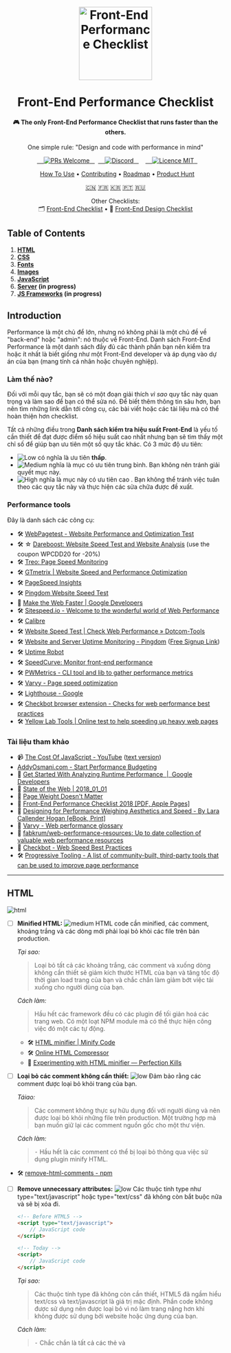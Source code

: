 <h1 align="center">
<br>
  <a href="https://github.com/thedaviddias/Front-End-Performance-Checklist"><img src="https://raw.githubusercontent.com/thedaviddias/Front-End-Performance-Checklist/master/images/logo-front-end-performance-checklist.jpg" alt="Front-End Performance Checklist" width="170"></a>
  <br>
    <br>
  Front-End Performance Checklist
  <br>
</h1>

<h4 align="center">🎮 The only Front-End Performance Checklist that runs faster than the others.</h4>
<p align="center">One simple rule: "Design and code with performance in mind"</p>

<p align="center">
  <a href="http://makeapullrequest.com">
    <img src="https://img.shields.io/badge/PRs-welcome-brightgreen.svg?style=flat-square" alt="PRs Welcome">
  </a>
  <a href="https://discord.gg/btHQRkm">
    <img src="https://img.shields.io/badge/chat-on_discord-4837E2.svg?style=flat-square" alt="Discord">
  </a>
    <a href="https://opensource.org/licenses/MIT">
    <img src="https://img.shields.io/badge/license-MIT-blue.svg?style=flat-square" alt="Licence MIT">
  </a>
</p>

<p align="center">
  <a href="#how-to-use">How To Use</a> • <a href="#contributing">Contributing</a> • <a href="http://feedback.frontendchecklist.io/">Roadmap</a> • <a href="https://www.producthunt.com/posts/front-end-performance-checklist">Product Hunt</a>
</p>

<p align="center">
  <a href="https://github.com/JohnsenZhou/Front-End-Performance-Checklist">🇨🇳</a>
  <a href="https://github.com/WilliamDASILVA/Front-End-Performance-Checklist">🇫🇷</a>
  <a href="https://github.com/ParkSB/Front-End-Performance-Checklist">🇰🇷</a>  
  <a href="https://github.com/fernandofawkes/Front-End-Performance-Checklist">🇵🇹</a>
  <a href="https://github.com/lex111/Front-End-Performance-Checklist">🇷🇺</a>
</p>

<p align="center">
    <span>Other Checklists:</span>
    <br>
  🗂 <a href="https://github.com/thedaviddias/Front-End-Checklist#---------front-end-checklist-">Front-End Checklist</a> • 💎 <a href="https://github.com/thedaviddias/Front-End-Design-Checklist#front-end-design-checklist">Front-End Design Checklist</a>
</p>

## Table of Contents

1. **[HTML](#html)**
2. **[CSS](#css)**
3. **[Fonts](#fonts)**
4. **[Images](#images)**
5. **[JavaScript](#javascript)**
6. **[Server](#server) (in progress)**
7. **[JS Frameworks](#performances-and-js-frameworks) (in progress)**

## Introduction

Performance là một chủ để lớn, nhưng nó không phải là một chủ đề về "back-end" hoặc "admin": nó thuộc về Front-End. Danh sách Front-End Performance là một danh sách đầy đủ các thành phần bạn nên kiểm tra hoặc ít nhất là biết giống như một Front-End developer và áp dụng vào dự án của bạn (mang tính cá nhân hoặc chuyên nghiệp).

### Làm thế nào?

Đối với mỗi quy tắc, bạn sẽ có một đoạn giải thích *vì sao* quy tắc này quan trọng và làm sao để bạn có thể sửa nó. Để biết thêm thông tin sâu hơn, bạn nên tìm những link dẫn tới công cụ, các bài viết hoặc các tài liệu mà có thể hoàn thiện hơn checklist.

Tất cả những điều trong **Danh sách kiểm tra hiệu suất Front-End** là yếu tố cần thiết để đạt được điểm số hiệu suất cao nhất nhưng bạn sẽ tìm thấy một chỉ số để giúp bạn ưu tiên một số quy tắc khác. Có 3 mức độ ưu tiên:

* ![Low][low] có nghĩa là ưu tiên **thấp**.
* ![Medium][medium] nghĩa là mục có ưu tiên trung bình. Bạn không nên tránh giải quyết mục này.
* ![High][high] nghĩa là mục này có ưu tiên cao . Bạn không thể tránh việc tuân theo các quy tắc này và thực hiện các sửa chữa được đề xuất.

### Performance tools

Đây là danh sách các công cụ: 

 * 🛠 [WebPagetest - Website Performance and Optimization Test](https://www.webpagetest.org/)
 * 🛠 ☆ [Dareboost: Website Speed Test and Website Analysis](https://www.dareboost.com/) (use the coupon WPCDD20 for -20%)
 * 🛠 [Treo: Page Speed Monitoring](https://treo.sh/?ref=perfchecklist)
 * 🛠 [GTmetrix | Website Speed and Performance Optimization](https://gtmetrix.com/)
 * 🛠 [PageSpeed Insights](https://developers.google.com/speed/pagespeed/insights/)
 * 🛠 [Pingdom Website Speed Test](https://tools.pingdom.com)
 * 📖 [Make the Web Faster | Google Developers](https://developers.google.com/speed/)
 * 🛠 [Sitespeed.io - Welcome to the wonderful world of Web Performance](https://www.sitespeed.io/)
 * 🛠 [Calibre](https://calibreapp.com/)
 * 🛠 [Website Speed Test | Check Web Performance &raquo; Dotcom-Tools](https://www.dotcom-tools.com/website-speed-test.aspx)
 * 🛠 [Website and Server Uptime Monitoring - Pingdom](https://www.pingdom.com/product/uptime-monitoring/) ([Free Signup Link](https://www.pingdom.com/free))
 * 🛠 [Uptime Robot](https://uptimerobot.com)
 * 🛠 [SpeedCurve: Monitor front-end performance](https://speedcurve.com)
 * 🛠 [PWMetrics - CLI tool and lib to gather performance metrics](https://github.com/paulirish/pwmetrics)
 * 🛠 [Varvy - Page speed optimization]( https://varvy.com/pagespeed/)
 * 🛠 [Lighthouse - Google]( https://developers.google.com/web/tools/lighthouse/#devtools)
 * 🛠 [Checkbot browser extension - Checks for web performance best practices](https://www.checkbot.io/)
 * 🛠 [Yellow Lab Tools | Online test to help speeding up heavy web pages](https://yellowlab.tools/)

### Tài liệu tham khảo

 * 📹 [The Cost Of JavaScript - YouTube](https://www.youtube.com/watch?v=_bzqF05xsC4) ([text version](https://medium.com/@addyosmani/the-cost-of-javascript-in-2018-7d8950fbb5d4))
 * [AddyOsmani.com - Start Performance Budgeting](https://addyosmani.com/blog/performance-budgets/)
 * 📖 [Get Started With Analyzing Runtime Performance  |  Google Developers](https://developers.google.com/web/tools/chrome-devtools/evaluate-performance/)
 * 📖 [State of the Web | 2018_01_01](https://httparchive.org/reports/state-of-the-web?start=2018_01_01)
 * 📖 [Page Weight Doesn't Matter](https://www.speedshop.co/2015/11/05/page-weight-doesnt-matter.html)
 * 📖 [Front-End Performance Checklist 2018 [PDF, Apple Pages]](https://www.smashingmagazine.com/2018/01/front-end-performance-checklist-2018-pdf-pages/)
 * 📖 [Designing for Performance Weighing Aesthetics and Speed - By Lara Callender Hogan [eBook, Print]](http://designingforperformance.com/index.html)
 * 📖 [Varvy - Web performance glossary](https://varvy.com/performance/)
 * 📖 [fabkrum/web-performance-resources: Up to date collection of valuable web performance resources](https://github.com/fabkrum/web-performance-resources)
 * 📖 [Checkbot - Web Speed Best Practices](https://www.checkbot.io/guide/speed/)
 * 🛠 [Progressive Tooling - A list of community-built, third-party tools that can be used to improve page performance](https://progressivetooling.com/)

---

## HTML

![html]

- [ ] **Minified HTML:** ![medium] HTML code cần minified, các comment, khoảng trắng và các dòng mới phải loại bỏ khỏi các file trên bản production.

    *Tại sao:*
    > Loại bỏ tất cả các khoảng trắng, các comment và xuống dòng không cần thiết sẽ giảm kích thước HTML của bạn và tăng tốc độ thời gian load trang của bạn và chắc chắn làm giảm bớt việc tải xuống cho người dùng của bạn.

    *Cách làm:*
    > Hầu hết các framework đều có các plugin để tối giản hoá các trang web. Có một loạt NPM module mà có thể thực hiện công việc đó một các tự động.

    * 🛠 [HTML minifier | Minify Code](http://minifycode.com/html-minifier/)
    * 🛠 [Online HTML Compressor](http://refresh-sf.com)
    * 📖 [Experimenting with HTML minifier — Perfection Kills](http://perfectionkills.com/experimenting-with-html-minifier/#use_short_doctype)

- [ ] **Loại bỏ các comment không cần thiết:** ![low] Đảm bảo rằng các comment được loại bỏ khỏi trang của bạn.

    *Táiao:*
    > Các comment không thực sự hữu dụng đối với người dùng và nên được loại bỏ khỏi những file trên production. Một trường hợp mà bạn muốn giữ lại các comment nguồn gốc cho một thư viện.

    *Cách làm:*
    > ⁃ Hầu hết là các comment có thể bị loại bỏ thông qua việc sử dụng plugin minify HTML.

 * 🛠 [remove-html-comments - npm](https://www.npmjs.com/package/remove-html-comments)

- [ ] **Remove unnecessary attributes:** ![low] Các thuộc tính type như type="text/javascript" hoặc type="text/css" đã không còn bắt buộc nữa và sẽ bị xóa đi.

    ```html
    <!-- Before HTML5 -->
    <script type="text/javascript">
        // JavaScript code
    </script>

    <!-- Today -->
    <script>
        // JavaScript code
    </script>
    ```

    *Tại sao:*
    > Các thuộc tính type đã không còn cần thiết, HTML5 đã ngầm hiểu text/css và text/javascript là giá trị mặc định. Phần code không được sử dụng nên được loại bỏ vì nó làm trang nặng hơn khi không được sử dụng bởi website hoặc ứng dụng của bạn.

    *Cách làm:*
    > ⁃ Chắc chắn là tất cả các thẻ <link> và <script> của bạn không có bất kì thuộc tính type nào.

    * 📖 [The Script Tag | CSS-Tricks](https://css-tricks.com/the-script-tag/)
   
- [ ] **Luôn đặt thẻ CSS trước thẻ JavaScript:** ![high] Chắc chắn là phần CSS của bạn luôn được tải trước phần code Javascript.

    ```html
    <!-- Not recommended -->
    <script src="jquery.js"></script>
    <script src="foo.js"></script>
    <link rel="stylesheet" href="foo.css"/>

    <!-- Recommended -->
    <link rel="stylesheet" href="foo.css"/>
    <script src="jquery.js"></script>
    <script src="foo.js"></script>
    ```

    *Why:*
    > Việc đặt các thẻ CSS trước bất kì thẻ Javascript nào khiến việc tải xuống song song tốt hơn, giúp tăng tốc render của trình duyệt.

    *How:*
    > ⁃ Đảm bảo là các thẻ <link> và <style> trong thẻ <head> của bạn luôn luôn đứng trước thẻ <script>.

    * 📖 [Ordering your styles and scripts for pagespeed](https://varvy.com/pagespeed/style-script-order.html)

- [ ] **Giảm số lượng các iframe:** ![high] Chỉ sử dụng iframe nếu bạn không có bất cứ một kỹ thuật nào khác. Cố gắng tránh việc sử dụng jframe nhiều nhất có thể.

**[⬆ back to top](#table-of-contents)**

## CSS

![css]

- [ ] **Minification:** ![high] Tất cả các file CSS được minify, các comment, các khoảng trắng và các dòng trống được loại bỏ ra các file production.

    *Why:*
    > Khi các file CSS được minify, nội dung được load nhanh hơn và ít dữ liệu hơn được gửi đến client. Điều quan trọng là luôn luôn minify các file CSS trong production. Nó có lợi cho người dùng vì nó làm cho bất kỳ business người muốn giảm chi phi băng thông và giảm tài nguyên sử dụng.

    *How:*
    > ⁃ Sử dụng các công cụ để minify các file của bạn tự động trước khi hoặc trong khi build hoặc trong khi deploymennt.

    * 🛠 [cssnano: A modular minifier based on the PostCSS ecosystem. - cssnano](https://cssnano.co/)
    * 🛠 [@neutrinojs/style-minify - npm](https://www.npmjs.com/package/@neutrinojs/style-minify)
    * 🛠 [Online CSS Compressor](http://refresh-sf.com)


- [ ] **Concatenation:** ![medium] Các file CSS được nối lại thành một file riêng (Không phải lúc nào cũng đúng với HTTP/2).


    ```html

    <!-- Not recommended -->
    <link rel="stylesheet" href="foo.css"/>
    <link rel="stylesheet" href="bar.css"/>

    <!-- Recommended -->
    <link rel="stylesheet" href="foobar.css"/>
    ```

    *Why:*
    > Nếu bạn vẫn sử dụng HTTP/1, bạn có thể vẫn cần nối các file, nó ít đúng nếu server của bạn sử dụng HTTP/2 (Các test nên được thực hiện).

    *How:*
    > ⁃ Sử dụng công cụ online hoặc bất kỳ plugin nào trước khi hoặc trong khi build hoặc deployment các file nối của bạn. <br>
    ⁃ Cẩn thận không bung bét project đấy.

    * 📖 [HTTP: Optimizing Application Delivery - High Performance Browser Networking (O'Reilly)](https://hpbn.co/optimizing-application-delivery/#optimizing-for-http2)
    * 📖 [Performance Best Practices in the HTTP/2 Era](https://deliciousbrains.com/performance-best-practices-http2/)

- [ ] **Non-blocking:** ![high] Các file CSS cần ở trạng thái non-blocking để ngăn DOM mất thời gian load.

    ```html
    <link rel="preload" href="global.min.css" as="style" onload="this.rel='stylesheet'">
    <noscript><link rel="stylesheet" href="global.min.css"></noscript>
    ```

    *Why:*
    > Các file CSS files có thể block trang web load và delay quá trình render của trang. Sử dụng preload có thể thực sự load các file CSS trước khi browser bắt đầu hiển thị nội dung của trang.

    *How:*
    > ⁃ Bạn cần thêm thuộc tính `rel` với giá trị `preload` và thêm `as="style"` vào phần tử  `<link>`.

    * 🛠 [loadCSS by filament group](https://github.com/filamentgroup/loadCSS)
    * 📖 [Example of preload CSS using loadCSS](https://gist.github.com/thedaviddias/c24763b82b9991e53928e66a0bafc9bf)
    * 📖 [Preloading content with rel="preload"](https://developer.mozilla.org/en-US/docs/Web/HTML/Preloading_content)
    * 📖 [Preload: What Is It Good For? — Smashing Magazine](https://www.smashingmagazine.com/2016/02/preload-what-is-it-good-for/)

- [ ] **Độ dài của các class CSS:** ![low] Độ dài của các class của bạn có thể có một ảnh hưởng (nhẹ) lên các file HTML và CSS của bạn.

    *Why:*
    > Nếu bạn đang sử dụng BEM, trong một vài class bạn có thể kết thúc với các class có nhiều ký tự hơn cần thiết. Việc chọn tên và namespace khôn ngoan luôn là điều quan trọng.

    *How:*
    > Đặt một giới hạn về số lượng ký tự có thể hấp dẫn cho một số người, nhưng đảm bảo rằng bạn không làm vỡ website của bạn trong các thành phần có thể giúp làm giảm số lượng các class (và các khai báo) và kích thước của các class.

    * 🛠 [long vs short class · jsPerf](https://jsperf.com/long-vs-short-class)

- [ ] **CSS không sử dụng:** ![medium] Loại bỏ các selector CSS không sử dụng.

    *Why:*
    > Việc loại bỏ các CSS selector không sử dụng có thể làm giảm kích thước các file của bạn và tăng tốc độ load các tài nguyên của bạn.

    *How:*
    > ⁃ ⚠️  Luôn luôn kiểm tra nếu các framework CSS mà bạn muốn sử dụng không có reset / normalize code included. Thỉnh thoảng bạn có thể không cần mọi thứ nằm trong file reset / normalize.

    * 🛠 [UnCSS Online](https://uncss-online.com/)
    * 🛠 [PurifyCSS](https://github.com/purifycss/purifycss)
    * 🛠 [PurgeCSS](https://github.com/FullHuman/purgecss)
    * 🛠 [Chrome DevTools Coverage](https://developers.google.com/web/updates/2017/04/devtools-release-notes#coverage)

* [ ] **CSS Critical:** ![high] Phần CSS hữu dụng (hoặc "trong màn hình đầu tiên") thu thập tất cả các CSS được sử dụng để render ra phần hiển thị của trang. nó được nhúng trước phần gọi CSS chính của bạn và nằm giữa <style></style> trên một dòng duy nhất (tối giản nếu có thể). Vì sao:

    *Why:*
    > Việc đặt CSS hữu dụng dạng inline giúp tăng tốc độ render của các trang web, giảm được lượng request tới server.

    *How:*
    > Việc tạo các CSS hữu dụng bằng các công cụ online hoặc sử dụng plugin như plugin của Addy Asmani đã phát triển.

    * 📖 [Understanding Critical CSS](https://www.smashingmagazine.com/2015/08/understanding-critical-css/)
    * 🛠 [Critical by Addy Osmani on GitHub](https://github.com/addyosmani/critical) automates this.
    * 📖 [Inlining critical CSS for better web performance | Go Make Things](https://gomakethings.com/inlining-critical-css-for-better-web-performance/)
     * 🛠 [Critical Path CSS Generator - Prioritize above the fold content :: SiteLocity](https://www.sitelocity.com/critical-path-css-generator)
     * 📖 [Reduce the size of the above-the-fold content
](https://developers.google.com/speed/docs/insights/PrioritizeVisibleContent)

- [ ] **Embedded or inline CSS:** ![high] Tránh việc sử dụng CSS nhúng hoặc inline trong thẻ <body> (Not valid for HTTP/2)

    *Why:*
    > Một trong những lý do đầu tiên là vì nó là một cách hay để phân chia nội dung riêng biệt từ thiết kế. Nó cũng giúp bạn có khả năng bảo trì code dễ dành hơn và website của bạn luôn truy cập được. Nhưng liên quan tới vấn đề hiệu suất, nó khá đơn giản vì nó giúp giảm kích thước của file và thời gian tải trang HTML.

    *How:*
    > Luôn sử dụng stylesheet bên ngoài hoặc nhúng CSS vào thẻ <head> của bạn (và phải tuân theo các quy tắc tăng hiệu suất về CSS khác)

    * 📖 [Observe CSS Best Practices: Avoid CSS Inline Styles](https://www.lifewire.com/avoid-inline-styles-for-css-3466846)

- [ ] **Analyse stylesheets complexity:** ![high] Phân tích các stylesheet của bạn có thể giúp bạn gắn cờ cho các vấn đề, các selector CSS dư thừa và trùng lặp.

    *Why:*
    > Đôi khi bạn có thể có các lỗi dư thừa hoặc validation trong CSS của bạn phân tích các file CSS và loại bỏ những phức tạp này có thể giúp bạn tăng tốc độ các file CSS (bởi vì trình duyệt của bạn sẽ đọc chúng nhanh hơn)

    *How:*
    > CSS của bạn nên được tổ chức lại, sử dụng một bộ tiền xử lý CSS có thể giúp bạn điều đó. Một vài công cụ online được liệt kê ở dưới có thể giúp bạn phân tích sự chính xác code của bạn.

    * 🛠 [TestMyCSS | Optimize and Check CSS Performance](http://www.testmycss.com/)
    * 🛠 [CSS Stats](https://cssstats.com/)
    * 🛠 [macbre/analyze-css: CSS selectors complexity and performance analyzer](https://github.com/macbre/analyze-css)
    * 🛠 [Project Wallace](https://www.projectwallace.com/) is like CSS Stats but stores stats over time so you can track your changes

**[⬆ back to top](#table-of-contents)**

## Fonts

![fonts]

* 📖 [A Book Apart, Webfont Handbook](https://abookapart.com/products/webfont-handbook)

- [ ] **Định dạng Webfont:** ![medium] Bạn đang sử dụng WOFF2 trên project web hay ứng dụng của bạn.


    *Why:*
    > Theo Google, định dạng nén WebFont WOFF 2.0 cung cấp mức tăng trung bình khoảng 30% so với WOFF 1.0. Thật tuyệt vời khi sử dụng WOFF 2.0, WOFF 1.0 như biện pháp dự phòng và TFF.


    *How:*
    > Hãy kiểm tra trước khi mua một font mới mà nhà cung cấp đã đưa cho bạn định dạng WOFF2. Nếu bạn sử dụng font miễn phí, bạn luôn luôn có thể sử dụng Font Squirrel để chuyển sang mọi định dạng bạn cần.

    * 📖 [WOFF 2.0 – Learn more about the next generation Web Font Format and convert TTF to WOFF2](https://gist.github.com/sergejmueller/cf6b4f2133bcb3e2f64a)
    * 🛠 [Create Your Own @font-face Kits » Font Squirrel](https://www.fontsquirrel.com/tools/webfont-generator)
    * 🛠 [IcoMoon App - Icon Font, SVG, PDF & PNG Generator](https://icomoon.io/app/)
    * 📖 [Using @font-face | CSS-Tricks](https://css-tricks.com/snippets/css/using-font-face/?ref=frontendchecklist)
    * 📖 [Can I use... WOFF2](https://caniuse.com/#feat=woff2)

- [ ] **Sử dụng `preconnect` để load font của bạn nhanh hơn: ** ![medium]

    ```html
    <link rel="preconnect" href="https://fonts.gstatic.com" crossorigin>
    ```

    *Why:*
    > Khi bạn tới một trang web, thiết bị của bạn cần tìm hiểu nơi mà trang web của bạn đang hoạt động và nó cần kết nối tới server nào. Trình duyệt của bạn phải liên lạc với DNS server và chờ nó tìm xong trước khi tìm và tải tài nguyên (font, file CSS,...) Việc tìm nạp và kết nối trước cho phép trình duyệt tìm kiếm các thông tin về DNS và bắt đầu thiết lập kết nối TCP tới server lưu trữ file font. Điều này giúp hiệu suất tăng lên bởi vì khi trình duyệt phân tích file css với thông tin về font và phát hiện nó cần yêu cầu file font từ server, nó sẽ có sẵn thông tin về DNS và có kết nối mở đến server sẵn trong pool.

    *How:*
    > ⁃ Trước khi prefetch các webfont, sử dụng webpagetest để đánh giá website của bạn <br>
    ⁃ Tìm teal colored DNS lookups và lưu ý host đang được request <br>
    ⁃ Prefetch các webfont của bạn trong <head> và thêm cuối cùng các tên host mà bạn cũng nên prefetch

    * 📖 [Faster Google Fonts with Preconnect - CDN Planet](https://www.cdnplanet.com/blog/faster-google-webfonts-preconnect/)
    * 📖 [Make Your Site Faster with Preconnect Hints | Viget](https://www.viget.com/articles/make-your-site-faster-with-preconnect-hints/)
    * 📖 [Ultimate Guide to Browser Hints: Preload, Prefetch, and Preconnect - MachMetrics Speed Blog](https://www.machmetrics.com/speed-blog/guide-to-browser-hints-preload-preconnect-prefetch/)
    * 📖 [A Comprehensive Guide to Font Loading Strategies—zachleat.com](https://www.zachleat.com/web/comprehensive-webfonts/#font-face)
    * 🛠 [typekit/webfontloader: Web Font Loader gives you added control when using linked fonts via @font-face.](https://github.com/typekit/webfontloader)

- [ ] **Webfont size:** ![medium] Kích thước Webfont không vượt quá 300kb (bao gồm tất cả các biến thể)
 * 📖 [Font Bytes - Page Weight](https://httparchive.org/reports/page-weight#bytesFont)

- [ ] **Prevent Flash or Invisible Text:** ![medium] Tránh text trong suốt cho đến khi Webfont được load

 * 📖 [`font-display` for the Masses](https://css-tricks.com/font-display-masses/)
 * 📖 [CSS font-display: The Future of Font Rendering on the Web](https://www.sitepoint.com/css-font-display-future-font-rendering-web/)

**[⬆ back to top](#table-of-contents)**

## Hình Ảnh

![images]

 * 📖 [Image Bytes in 2018](https://httparchive.org/reports/page-weight#bytesImg)

* [ ] **Tối ưu hóa hình ảnh:** ![high]  Các hình ảnh của bạn phải được tối ưu, được nén mà không ảnh hưởng trực tiếp tới user.

    *Why:*
    > Việc tối ưu hóa các hình ảnh sẽ tải nhanh hơn trên trình duyệt của bạn và tiêu thụ ít dữ liệu hơn

    *How:*
    > ⁃ Cố gắng sử dụng các hiệu ứng trên CSS3 khi có thể (thay cho các ảnh nhỏ) 
    ⁃ Khi có thể, hãy sử dụng font thay cho phần text được mã hóa trong ảnh của bạn 
    ⁃ Sử dụng SVG ⁃ Sử dụng một công cụ và chỉ định mức độ nén dưới 85.

    * 📖 [Image Optimization | Web Fundamentals | Google Developers](https://developers.google.com/web/fundamentals/performance/optimizing-content-efficiency/image-optimization)
    * 📖 [Essential Image Optimization - An eBook by Addy Osmani](https://images.guide/)
    * 🛠 [TinyJPG – Compress JPEG images intelligently](https://tinyjpg.com/)
    * 🛠 [Kraken.io - Online Image Optimizer](https://kraken.io/web-interface)
    * 🛠 [Compressor.io - optimize and compress JPEG photos and PNG images](https://compressor.io/compress)
    * 🛠 [Cloudinary - Image Analysis Tool](https://webspeedtest.cloudinary.com)
    * 🛠 [SVGOMG - Optimize SVG vector graphics files](https://jakearchibald.github.io/svgomg/)


* [ ] **Định dạng hình ảnh:** ![high] Chọn định dạng hình ảnh của bạn một cách thích hợp.

    *Why:*
    > Để đảm bảo ảnh của bạn không làm chậm website của bạn, chọn định dạng sẽ được trao đổi đến ảnh của bạn.Nếu nó là một ảnh, JPEG thì hầu hết phù hợp thời gian hơn PNG hoặc GIF. Nhưng đừng quên tìm kiếm định dạng nex-gen mà có thể giảm kích thước các file của bạn. Mỗi định dạng ảnh có ưu và nhược điểm, việc biết điều này là quan trọng để đưa ra sự lựa chọn phù hợp.

    *How:*
    > ⁃ Sử dụng Lighthouse để xác định hình ảnh cuối cùng có thể sử dụng định dạng ở thế hệ tiếp theo (như JPEG 2000m, JPEG XR hay WebP) 
    ⁃ So sánh các định dạng khác nhau, thông thường sử dụng PNG8 thì tốt hơn PNG16, nhưng thỉnh thoảng lại không.

    * 📖 [Serve Images in Next-Gen Formats  |  Tools for Web Developers  |  Google Developers](https://developers.google.com/web/tools/lighthouse/audits/webp)
    * 📖 [What Is the Right Image Format for Your Website? — SitePoint](https://www.sitepoint.com/what-is-the-right-image-format-for-your-website/)
    * 📖 [PNG8 - The Clear Winner — SitePoint](https://www.sitepoint.com/png8-the-clear-winner/)
    * 📖 [8-bit vs 16-bit - What Color Depth You Should Use And Why It Matters - DIY Photography](https://www.diyphotography.net/8-bit-vs-16-bit-color-depth-use-matters/)

- [ ] **Sử dụng các hình ảnh vector thay cho raster/bitmap:** ![medium] Thay thế việc sử dụng hình ảnh vector cho các hình ảnh dạng bitmap (khi có thể).

    *Why:*
    > Các ảnh vector (SVG) có xu hướng nhỏ hơn các ảnh thông thường và SVG đã có khả năng responsive, co dãn một cách hoàn hảo. Các hình ảnh này hoàn toàn có thể tạo và chỉnh sửa bằng CSS.

* [ ] **Kích thước ảnh:** ![medium] Thiết lập các thuộc tính width và height trên thẻ <img> nếu kích thước ảnh được render ra là biết.

    *Why:*
    > Nếu chiều cao và chiều rộng được thiết lập, không gian cần thiết cho hình ảnh được khoảng trắng được yêu cầu được dành riêng khi page được load. Tuy nhiên, không có các thuộc tính này, trình duyệt không biết kích thước của ảnh và có thể không để dành khoảng không gian cho nó.Hiệu ứng về layout trang sẽ thay đổi trong khi load (trong khi ảnh load).

* [ ] **Tránh sử dụng hình ảnh Base64:** ![medium] Bạn có thể convert các ảnh nhỏ sang dạng base4 nhưng đó không phải là cách làm tốt nhất.

    * 📖 [Base64 Encoding & Performance, Part 1 and 2 by Harry Roberts](https://csswizardry.com/2017/02/base64-encoding-and-performance/)
    * 📖 [A closer look at Base64 image performance – The Page Not Found Blog](http://www.andygup.net/a-closer-look-at-base64-image-performance/)
    * 📖 [When to base64 encode images (and when not to) | David Calhoun](https://www.davidbcalhoun.com/2011/when-to-base64-encode-images-and-when-not-to/)
   * 📖 [Base64 encoding images for faster pages | Performance and seo factors](https://varvy.com/pagespeed/base64-images.html)

* [ ] **Lazy loading:** ![medium] Các hình ảnh trên màn hình được tải một cách lười biếng. (Một noscript fallback luôn được cung cấp sẵn).

    *Why:*
    > Nó sẽ cải thiện được thời gian trả về của trang hiện tại và sau đó tránh tải nhũng hình ảnh không cần thiết mà user có thể không cần tới.

    *How:*
    > ⁃ Use [Lighthouse](https://developers.google.com/web/tools/lighthouse/) to identify how many **images are offscreen**. <br>
    ⁃ Use a JavaScript plugin like the following to lazyload your images. Make sure you target offscreen images only. <br>
    ⁃ Also make sure to lazyload alternative images shown at mouseover or upon other user actions.

    * 🛠 [verlok/lazyload: GitHub](https://github.com/verlok/lazyload)
    * 🛠 [aFarkas/lazysizes: GitHub](https://github.com/aFarkas/lazysizes/)
    * 📖 [Lazy Loading Images and Video  |  Web Fundamentals  |  Google Developers](https://developers.google.com/web/fundamentals/performance/lazy-loading-guidance/images-and-video/)
    * 📖 [5 Brilliant Ways to Lazy Load Images For Faster Page Loads - Dynamic Drive Blog](http://blog.dynamicdrive.com/5-brilliant-ways-to-lazy-load-images-for-faster-page-loads/)

* [ ] **Responsive images:** ![medium] Hãy đảm bảo là những hình ảnh được cung cấp khá gần với kích thước hiển thị của bạn.

    *Why:*
    > SCác thiết bị nhỏ không cần các ảnh lớn hơn khung hình của chúng. Bạn nên có nhiều phiên bản của một ảnh trên các kích thước khác nhau.

    *How:*
    > ⁃ Create different image sizes for the devices you want to target. <br>
    ⁃ Use `srcset` and `picture` to deliver multiple variants of each image.

     * 📖 [Responsive images - Learn web development | MDN](https://developer.mozilla.org/en-US/docs/Learn/HTML/Multimedia_and_embedding/Responsive_images)

**[⬆ back to top](#table-of-contents)**

## JavaScript

![javascript]

- [ ] **JS Minification:** ![high] All JavaScript files are minified, comments, white spaces and new lines are removed from production files *(still valid if using HTTP/2)*.

    *Why:*
    > Removing all unnecessary spaces, comments and break will reduce the size of your JavaScript files and speed up your site's page load times and obviously lighten the download for your user.

    *How:*
    > ⁃ Use the tools suggested below to minify your files automatically before or during your build or your deployment.

    * 🛠 [uglify-js - npm](https://www.npmjs.com/package/uglify-js)
    * 🛠 [Online JavaScript Compressor](http://refresh-sf.com)
    * 📖 [Short read: How is HTTP/2 different? Should we still minify and concatenate?](https://scaleyourcode.com/blog/article/28)

* [ ] **No JavaScript inside:** ![medium] *(Only valid for website)* Tránh có nhiều code JavaScript được nhúng vào giữa body của bạn. Tập hợp lại các code Javascript vào trong các file ngoài hoặc cuối thẻ <head> hoặc cuối trang (trước </body>).

    *Why:*
    > Đặt các code nhúng JavaScript trực tiếp trong <body> có thể làm chậm việc tải xuống trang của bạn bởi vì nó load trong khi DOM đang được build. Tuỳ chọn tốt nhất là sử dụng các file ngoài với async hoặc defer để tránh blocking DOM. Tuỳ chọn khác là đặt các script vào trong <head>. Hầu hết thời gian phân tích code hoặc các script nhỏ là cần thiết trước khi DOM lấy để thực thi chính.

    *How:*
    > Đảm bảo tất cả các file được load sử dụng async hoặc defer và quyết định một các hợp lý các code cần được thêm vào <head>.

     * 📖 [11 Tips to Optimize JavaScript and Improve Website Loading Speeds](https://www.upwork.com/hiring/development/11-tips-to-optimize-javascript-and-improve-website-loading-speeds/)

* [ ] **Non-blocking JavaScript:** ![high] Các file JavaScript được load asynchronously sử dụng async hoặc deferred sử dụng defer.

    ```html
    <!-- Defer Attribute -->
    <script defer src="foo.js"></script>

    <!-- Async Attribute -->
    <script async src="foo.js"></script>
    ```

    *Why:*
    > Các khối JavaScript bình thường parse của HTML document, vì vậy khi parser tới một thẻ `<script>` (đặc biệt bên trong <head>), nó dừng fetch và chạy nó. Thêm async hoặc defer được đánh giá cao nếu script của bạn được đặt ở đầu trang nhưng ít giá trị hơn nếu trước thẻ </body>. Nhưng thực tế tốt là luôn sử dụng các thuộc tính này để tránh bất kỳ vấn đề hiệu suất nào

    *How:*
    > ⁃ Thêm async (nếu dựa trên các script khác) hoặc defer (nếu script dựa vào một script async) giống như một thuộc tính đến thẻ script của bạn. <br>
    ⁃ Nếu bạn có các script nhỏ, có thể sử dụng trên 1 dòng script thay vì ở trên async script.

    * 📖 [Remove Render-Blocking JavaScript](https://developers.google.com/speed/docs/insights/BlockingJS)
    * 📖 [Defer loading JavaScript](https://varvy.com/pagespeed/defer-loading-javascript.html)

* [ ] **Optimized and updated JS libraries:** ![medium] Tất cả các thư viện JavaScript đã sử dụng trong dự án của bạn là cần thiết (prefer Vanilla JavaScript cho các tính năng đơn giản), được cập nhật phiên bản mới nhất của chúng và không đặt Javascript với nhiều hàm không cần thiết.

    *Why:*
    > Hầu hết thời gian, các phiên bản mới đều được tối ưu hơn và sửa các lỗi bảo mật. Bạn nên sử dụng hầu hết phần code đã được tối ưu cho tốc độ tăng lên vào project của bạn và đảm bảo bạn sẽ không làm website hay ứng dụng bị chậm đi bởi các plugin quá hạn.

    *How:*
    > Nếu dự án của bạn sử dụng các gói NPM, [npm-check](https://www.npmjs.com/package/npm-check) là một thư viện khá thú vị để nâng cấp / cập nhật thư viện của bạn.
    > [Greenkeeper](https://greenkeeper.io/) có thể tự động tìm kiếm các phụ thuộc của bạn và đề xuất thời gian cập nhật mọi phiên bản mới

    * 📖 [You may not need jQuery](http://youmightnotneedjquery.com/)
    * 📖 [Vanilla JavaScript for building powerful web applications](https://plainjs.com/)

- [ ] **Check dependencies size limit:** ![low] Đảm bảo sử dụng các thư viện bên ngoài, hầu hết thời gian, bạn có thể sử dụng thư viện nhẹ hơn cho cùng một chức năng.

    *Why:*
    > Bạn có thể bị cám dỗ sử dụng một trong 745 000 các package bạn có thể tìm trên npm, nhưng bạn cần phải chọn package tốt nhất cho nhu cầu của bạn. Ví dụ, MomentJS là một thư viện tuyệt vời nhưng với rất nhiều phương thức bạn không bao giờ có thể sử dụng. Với 2kB và 16.4kB gz cho Moment.  

    *How:*
    > Luôn so sánh và chọn thư viện tốt nhất và nhẹ hơn cho nhu cầu của bạn. Bạn cũng có thể sử dụng các công cụ như  [npm trends](http://www.npmtrends.com/) để so sánh số lượt tải xuống gói NPM hoặc [Bundlephobia](https://bundlephobia.com/) để biết kích thước của các phụ thuộc của bạn.

    * 🛠 [ai/size-limit: Prevent JS libraries bloat. If you accidentally add a massive dependency, Size Limit will throw an error.](https://github.com/ai/size-limit)
    * 🛠 [webpack-bundle-analyzer - npm](https://www.npmjs.com/package/webpack-bundle-analyzer)
    * 📖 [Size Limit: Make the Web lighter — Martian Chronicles, Evil Martians’ team blog](https://evilmartians.com/chronicles/size-limit-make-the-web-lighter)

- [ ] **JavaScript Profiling:** ![medium] Kiểm tra các vấn đề hiệu năng trong các tệp JavaScript của bạn (và CSS cũng vậy).  

    *Why:*
    > JavaScript phức tạp có thể làm chậm hiệu năng thời gian chạy. Việc xác định các vấn đề có thể có này là điều cần thiết để cung cấp trải nghiệm người dùng mượt mà nhất.  

    *How:*
    > Sử dụng công cụ Timeline trong Chrome Developer Tool để đánh giá các sự kiện script và tìm thấy sự kiện có thể mất quá nhiều thời gian.  

     * 📖 [Speed Up JavaScript Execution  |  Tools for Web Developers  |  Google Developers](https://developers.google.com/web/tools/chrome-devtools/rendering-tools/js-execution)
    * 📖 [JavaScript Profiling With The Chrome Developer Tools — Smashing Magazine](https://www.smashingmagazine.com/2012/06/javascript-profiling-chrome-developer-tools/)
    * 📖 [How to Record Heap Snapshots  |  Tools for Web Developers  |  Google Developers](https://developers.google.com/web/tools/chrome-devtools/memory-problems/heap-snapshots)
    * 📖 [Chapter 22 - Profiling the Frontend - Blackfire](https://blackfire.io/docs/book/22-frontend-profiling)
    * 📖 [30 Tips To Improve Javascript Performance](http://www.monitis.com/blog/30-tips-to-improve-javascript-performance/)

- [ ] **Use of Service Workers:** ![medium] Bạn đang sử dụng Service Worker trong PWA của bạn để lưu trữ dữ liệu hoặc thực hiện các tác vụ nặng có thể mà không ảnh hưởng đến trải nghiệm người dùng của ứng dụng của bạn.      
   
    * 📖 [Service Workers: an Introduction  |  Web Fundamentals  |  Google Developers](https://developers.google.com/web/fundamentals/primers/service-workers/)
    * 📖 [Measuring the Real-world Performance Impact of Service Workers  |  Web  |  Google Developers](https://developers.google.com/web/showcase/2016/service-worker-perf)
    * 📖 [What Are Service Workers and How They Help Improve Performance](https://www.keycdn.com/blog/service-workers/)
    * 📹 [How does a service worker work? - YouTube](https://www.youtube.com/watch?v=__xAtWgfzvc)

**[⬆ back to top](#table-of-contents)**

## Server

![server-side]

- [ ] **Website của bạn đang sử dụng HTTPS:** ![high] 

    *Why:*
    > HTTPS không chỉ dành cho các trang web thương mại điện tử mà còn cho tất cả các trang web đang trao đổi dữ liệu. Dữ liệu được chia sẻ bởi người dùng hoặc dữ liệu được chia sẻ với một thực thể bên ngoài. Các trình duyệt hiện đại giới hạn chức năng cho các trang web không an toàn. Ví dụ: định vị địa lý, thông báo đẩy và nhân viên dịch vụ không hoạt động nếu cá thể của bạn không sử dụng HTTPS. Và ngày nay, việc thiết lập dự án với chứng chỉ SSL dễ dàng hơn nhiều so với trước đây (và cho miễn phí, cảm ơn đến [Let's Encrypt](https://letsencrypt.org/)).

 * 📖 [Why Use HTTPS? | Cloudflare](https://www.cloudflare.com/learning/security/why-use-https/)
 * 📖 [Enabling HTTPS Without Sacrificing Your Web Performance - Moz](https://moz.com/blog/enabling-https-without-sacrificing-web-performance)
 * 📖 [How HTTPS Affects Website Performance](https://wp-rocket.me/blog/https-affects-website-performance/)
 * 📖 [HTTP versus HTTPS versus HTTP2 - The real story | Tune The Web](https://www.tunetheweb.com/blog/http-versus-https-versus-http2/)
 * 📖 [HTTP vs HTTPS — Test them both yourself](https://www.httpvshttps.com/)

- [ ] **Kích thước trang < 1500 KB (lý tưởng < 500 KB):** ![high] Giảm kích thước trang của bạn + tài nguyên nhiều nhất có thể.

    *Why:*
    > Lý tưởng nhất là bạn nên cố gắng đạt mục tiêu <500 KB nhưng trạng thái web cho thấy trung bình của Kilobyte là khoảng 1500 KB (ngay cả trên thiết bị di động). Tùy thuộc vào người dùng mục tiêu của bạn, kết nối mạng, thiết bị, điều quan trọng là phải giảm càng nhiều càng tốt Kilobyte của bạn để có trải nghiệm người dùng tốt nhất có thể.  

    *How:*
    > ⁃ Tất cả các quy tắc bên trong Front-End Performance Checklist sẽ giúp bạn giảm càng nhiều càng tốt tài nguyên và code của bạn.  

    * 📖 [Page Weight](https://httparchive.org/reports/page-weight#bytesTotal)
    * 🛠 [What Does My Site Cost?](https://whatdoesmysitecost.com/)
    * 🛠 [web - Measure full page size in Chrome DevTools - Stack Overflow](https://stackoverflow.com/questions/38239980/measure-full-page-size-in-chrome-devtools)

- [ ] **Page load times < 3 seconds:** ![high] Giảm thời gian tải trang càng nhiều càng tốt để phân phối nội dung của bạn nhanh chóng tới người dùng của bạn.  

    *Why:*
    > Nhanh hơn trang web hoặc ứng dụng của bạn, bạn càng ít có khả năng tăng việc bị quay trở lại, nói cách khác, bạn có ít cơ hội làm mất người dùng hoặc khách hàng trong tương lai. Đủ nghiên cứu về chủ đề này chứng minh quan điểm đó.

    *How:*
    > Sử dụng các công cụ online như Page Speed Insight hoặc WebPageTest để phân tích những gì có thể làm chậm bạn và Front-End Performance Checklist để cải thiện thời gian tải của bạn.  

    * 🛠 [Compare your mobile site speed](https://www.thinkwithgoogle.com/feature/mobile/)
    * 🛠 [Test Your Mobile Website Speed and Performance - Think With Google](https://testmysite.thinkwithgoogle.com/intl/en-us)
    * 📖 [Average Page Load Times for 2018 - How does yours compare? - MachMetrics Speed Blog](https://www.machmetrics.com/speed-blog/average-page-load-times-websites-2018/)

- [ ] **Thời gian byte đầu tiên < 1.3 giây: ** ![high] Reduce as much as you can the time your browser waits before receiving data.

    * 📖 [What is Waiting (TTFB) in DevTools, and what to do about it](https://scaleyourcode.com/blog/article/27)
    * 📖 [Monitoring your servers with free tools is easy](https://scaleyourcode.com/blog/article/7)
    * 📖 [Time to First Byte (TTFB)](https://varvy.com/pagespeed/ttfb.html)
    * 🛠 [Global latency testing tool](https://latency.apex.sh)

* [ ] **Kích thước Cookie:** ![medium] Nếu bạn đang sử dụng cookies, hãy chắc chắn rằng mỗi cookie không vượt quá 4096 byte và tên miền của bạn không có nhiều hơn 20 cookie.

    *Why:*
    > Cookie được trao đổi trong phần header HTTP giữa các máy chủ web và trình duyệt. Điều quan trọng là phải giữ kích thước cookie càng thấp càng tốt để giảm thiểu tác động đến thời gian phản hồi của người dùng.
    
    *How:*
    > Loại bỏ các cookie không cần thiết.

    * 📖 [Cookie specification: RFC 6265](https://tools.ietf.org/html/rfc6265)
    * 📖 [Cookies](https://developer.mozilla.org/en-US/docs/Web/HTTP/Cookies)
    * 🛠 [Browser Cookie Limits](http://browsercookielimits.squawky.net/)
    * 📖 [Website Performance: Cookies Don't Taste So Good - Monitis Blog](http://www.monitis.com/blog/website-performance-cookies-dont-taste-so-good/)
    * 📖 [Google's Web Performance Best Practices #3: Minimize Request Overhead - GlobalDots Blog](https://www.globaldots.com/googles-web-performance-best-practices-3-minimize-request-overhead/)

- [ ] **Minimizing HTTP requests:** ![high] Always ensure that every file requested are essential for your website or application.
 * 📖 [Combine external CSS](https://varvy.com/pagespeed/combine-external-css.html)
 * 📖 [Combine external JavaScript](https://varvy.com/pagespeed/combine-external-javascript.html)

- [ ] **Use a CDN to deliver your assets:** ![medium] Use a CDN to deliver faster your content over the world.

 * 📖 [10 Tips to Optimize CDN Performance - CDN Planet](https://www.cdnplanet.com/blog/10-tips-optimize-cdn-performance/)
 * 📖 [HTTP Caching  |  Web Fundamentals  |  Google Developers](https://developers.google.com/web/fundamentals/performance/optimizing-content-efficiency/http-caching)

- [ ] **Serve files from the same protocol:** ![high] Avoid having your website serving files coming from source using HTTP on your website which is using HTTPS for example. If your website is using HTTPS, external files should come from the same protocol.

- [ ] **Serve reachable files:** ![high] Avoid requesting unreachable files (404).
 * 📖 [How to avoid bad requests](https://varvy.com/pagespeed/avoid-bad-requests.html)

- [ ] **Set HTTP cache headers properly:** ![high] Set HTTP headers to avoid expensive number of roundtrips between your browser and the server.
 * 📖 [Using cache-control for browser caching](https://varvy.com/pagespeed/cache-control.html)

- [ ] **GZIP / Brotli compression is enabled:** ![high] Use a compression method such as Gzip or Brotli to reduce the size of your JavaScript files. With a smaller sizes file, users will be able to download the asset faster, resulting in improved performance.

 * 🛠 [Check GZIP compression](https://checkgzipcompression.com/)
 * 🛠 [Check Brotli Compression](https://tools.keycdn.com/brotli-test)
 * 📖 [Can I use... Brotli](https://caniuse.com/#feat=brotli)

**[⬆ back to top](#table-of-contents)**

---
## Performances and JS Frameworks

### Angular
 * 📖 [Angular Performance Checklist](https://github.com/mgechev/angular-performance-checklist)

### React

 * 📖 [Optimizing Performance - React](https://reactjs.org/docs/optimizing-performance.html)
 * 📖 [React image manipulation | Cloudinary](https://cloudinary.com/documentation/react_image_manipulation)
 * 📖 [Debugging React performance with React 16 and Chrome Devtools.](https://building.calibreapp.com/debugging-react-performance-with-react-16-and-chrome-devtools-c90698a522ad)

### Vue

## Performances and CMS

### WordPress

* 🛠 [Test Your Website Speed | WordPress Hosting by @WPEngine](https://wpengine.com/speed-tool/)

#### Articles

 * 📖 [19 Tips to Speed Up WordPress Performance (Updated)](https://www.wpbeginner.com/wordpress-performance-speed/)
 * 📖 [Speed Up Your WordPress - How to Save Images Optimized for Web](https://www.wpbeginner.com/beginners-guide/speed-wordpress-save-images-optimized-web/)

#### Plugins recommended

* 🛠 [Caching Plugin for WordPress - Speed up your website with WP Rocket](https://wp-rocket.me/)
* 🛠 [WP-Sweep | WordPress.org](https://wordpress.org/plugins/wp-sweep/)
* 🛠 [Imagify Image Optimizer | WordPress.org](https://wordpress.org/plugins/imagify/)

---

## Translations

The Front-End Performance Checklist wants to also be available in other languages! Don't hesitate to submit your contribution!

* 🇵🇹 Portuguese: [fernandofawkes/Front-End-Performance-Checklist](https://github.com/fernandofawkes/Front-End-Performance-Checklist)
* 🇨🇳 Chinese: [JohnsenZhou/Front-End-Performance-Checklist](https://github.com/JohnsenZhou/Front-End-Performance-Checklist)
* 🇷🇺 Russian: [lex111/Front-End-Performance-Checklist](https://github.com/lex111/Front-End-Performance-Checklist)
* 🇫🇷 French: [WilliamDASILVA/Front-End-Performance-Checklist](https://github.com/WilliamDASILVA/Front-End-Performance-Checklist)
* 🇰🇷 Korean: [ParkSB/Front-End-Performance-Checklist](https://github.com/ParkSB/Front-End-Performance-Checklist)
* 🇪🇸 Spanish: [dagerzuga/Front-End-Performance-Checklist](https://github.com/dagerzuga/Front-End-Performance-Checklist)

## Contributing

**Open an issue or a pull request to suggest changes or additions.**

## Support

If you have any question or suggestion, don't hesitate to use Discord or Twitter:

* [Chat on Discord](https://discord.gg/btHQRkm)
* [Facebook](https://www.facebook.com/frontendchecklist/)
* [Twitter](https://twitter.com/thedaviddias)

## Author

**Build with ❤️ by [David Dias](https://github.com/thedaviddias) at [@influitive](https://influitive.com/) 🇨🇦**

## Contributors

This project exists thanks to all the people who contribute. [[Contribute]](.github/CONTRIBUTING.md).
<a href="https://github.com/thedaviddias/Front-End-Performance-Checklist/graphs/contributors">
    <img src="https://opencollective.com/front-end-checklist/contributors.svg?width=890" />
</a>


## Backers

Thank you to all our backers! 🙏 [[Become a backer](https://opencollective.com/front-end-checklist#backer)]

<a href="https://opencollective.com/front-end-checklist#backers" target="_blank"><img src="https://opencollective.com/front-end-checklist/backers.svg?width=890"></a>


## Sponsors

Support this project by becoming a sponsor. Your logo will show up here with a link to your website. [[Become a sponsor](https://opencollective.com/front-end-checklist#sponsor)]

<a href="https://opencollective.com/front-end-checklist/sponsor/0/website" target="_blank"><img src="https://opencollective.com/front-end-checklist/sponsor/0/avatar.svg"></a>
<a href="https://opencollective.com/front-end-checklist/sponsor/1/website" target="_blank"><img src="https://opencollective.com/front-end-checklist/sponsor/1/avatar.svg"></a>
<a href="https://opencollective.com/front-end-checklist/sponsor/2/website" target="_blank"><img src="https://opencollective.com/front-end-checklist/sponsor/2/avatar.svg"></a>
<a href="https://opencollective.com/front-end-checklist/sponsor/3/website" target="_blank"><img src="https://opencollective.com/front-end-checklist/sponsor/3/avatar.svg"></a>
<a href="https://opencollective.com/front-end-checklist/sponsor/4/website" target="_blank"><img src="https://opencollective.com/front-end-checklist/sponsor/4/avatar.svg"></a>
<a href="https://opencollective.com/front-end-checklist/sponsor/5/website" target="_blank"><img src="https://opencollective.com/front-end-checklist/sponsor/5/avatar.svg"></a>
<a href="https://opencollective.com/front-end-checklist/sponsor/6/website" target="_blank"><img src="https://opencollective.com/front-end-checklist/sponsor/6/avatar.svg"></a>
<a href="https://opencollective.com/front-end-checklist/sponsor/7/website" target="_blank"><img src="https://opencollective.com/front-end-checklist/sponsor/7/avatar.svg"></a>
<a href="https://opencollective.com/front-end-checklist/sponsor/8/website" target="_blank"><img src="https://opencollective.com/front-end-checklist/sponsor/8/avatar.svg"></a>
<a href="https://opencollective.com/front-end-checklist/sponsor/9/website" target="_blank"><img src="https://opencollective.com/front-end-checklist/sponsor/9/avatar.svg"></a>

## License

[MIT](LICENSE)

All icons are provided by [Icons8](https://icons8.com/)

**[⬆ back to top](#table-of-contents)**

[logo]: images/logo-front-end-performance-checklist.jpg
[html]: images/html.png
[css]: images/css.png
[fonts]: images/fonts.png
[images]: images/images.png
[javascript]: images/javascript.png
[server-side]: images/server-side.png

[low]: https://front-end-checklist.now.sh/low.svg
[medium]: https://front-end-checklist.now.sh/medium.svg
[high]: https://front-end-checklist.now.sh/high.svg

